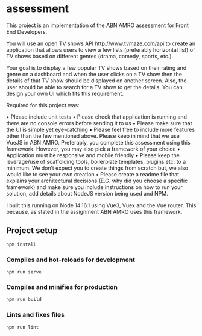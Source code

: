 # assessment
This project is an implementation of the ABN AMRO assessment for Front End Developers. 

You will use an open TV shows API http://www.tvmaze.com/api to create an application that allows users to view a few lists (preferably horizontal list) of TV shows based on different genres (drama, comedy, sports, etc.). 

Your goal is to display a few popular TV shows based on their rating and genre on a dashboard and when the user clicks on a TV show then the details of that TV show should be displayed on another screen. Also, the user should be able to search for a TV show to get the details. You can design your own UI which fits this requirement. 

Required for this project was:

• Please include unit tests 
• Please check that application is running and there are no console errors before sending it to us 
• Please make sure that the UI is simple yet eye-catching
• Please feel free to include more features other than the few mentioned above. 
Please keep in mind that we use VueJS in ABN AMRO. Preferably, you complete this assessment using this framework. However, you may also pick a framework of your choice
• Application must be responsive and mobile friendly 
• Please keep the leverage/use of scaffolding tools, boilerplate templates, plugins etc. to a minimum. We don’t expect you to create things from scratch but, we also would like to see your own creation 
• Please create a readme file that explains your architectural decisions (E.G. why did you choose a specific framework) and make sure you include instructions on how to run your solution, add details about NodeJS version being used and NPM.



I built this running on Node 14.16.1 using Vue3, Vuex and the Vue router. This because, as stated in the assignment ABN AMRO uses this framework. 


## Project setup
```
npm install
```

### Compiles and hot-reloads for development
```
npm run serve
```

### Compiles and minifies for production
```
npm run build
```

### Lints and fixes files
```
npm run lint
```

